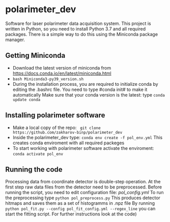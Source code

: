 # polarimeter_dev
Software for laser polarimeter data acquisition system.
This project is written in Python, so you need to install Python 3.7 and all required packages.
There is a simple way to do this using the Miniconda package manager.
## Getting Miniconda
- Download the latest version of miniconda from   https://docs.conda.io/en/latest/miniconda.html 
- ` bash Miniconda3-py39_version.sh `
- During the installation process, you are required to initialize conda by editing the .bashrc file. You need to type #conda init# to make it automatically 
Make sure that your conda version is the latest: type `conda update conda`
## Installing polarimeter software
- Make a local copy of the repo: ` git clone https://github.com/zakharov-binp/polarimeter_dev`
- Inside the polarimeter_dev type: `conda env create -f pol_env.yml` This creates conda enviroment with all required packeges
- To start working with polarimeter software activate the enviroment: `conda activate pol_env`
## Running the code
Processing data from coordinate detector is double-step operation. At the first step raw data files from the detector need to be preprocessed. 
Before running the script, you need to edit configuration file: _pol_config.yml_ 
To run the preprocessing type `python pol_preprocess.py`
This produces detector hitmaps and saves them as a set of histogramms in .npz file
By running `python pol_fit.py --config pol_fit_config.yml --regex_line` you can start the fitting script.
For further instructions look at the code)


